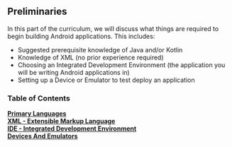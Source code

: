 ## Preliminaries

In this part of the curriculum, we will discuss what things are required to begin building Android applications. This includes:
* Suggested prerequisite knowledge of Java and/or Kotlin
* Knowledge of XML (no prior experience required)
* Choosing an Integrated Development Environment (the application you will be writing Android applications in)
* Setting up a Device or Emulator to test deploy an application

### Table of Contents
**[Primary Languages](https://github.com/BracketCove/AndroidOpenCurriculum/tree/master/curriculum-en/one/one_two/Primary_Languages.md)**<br>
**[XML - Extensible Markup Language](https://github.com/BracketCove/AndroidOpenCurriculum/tree/master/curriculum-en/one/one_three/XML.md)**<br>
**[IDE - Integrated Development Environment](https://github.com/BracketCove/AndroidOpenCurriculum/tree/master/curriculum-en/one/one_four/IDE.md)**<br>
**[Devices And Emulators](https://github.com/BracketCove/AndroidOpenCurriculum/tree/master/curriculum-en/one/one_five/DevicesAndEmulators.md)**<br>

